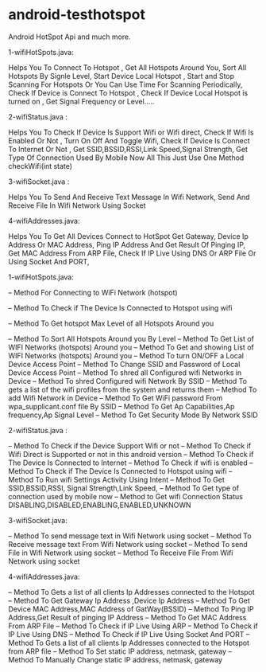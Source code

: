 android-testhotspot
===================

Android HotSpot Api and much more.

1-wifiHotSpots.java:

Helps You To Connect To Hotspot ,
Get All Hotspots Around You,
Sort All Hotspots By Signle Level,
Start Device Local Hotspot ,
Start and Stop Scanning For Hotspots Or You Can Use Time For Scanning Periodically,
Check If Device is Connect To Hotspot ,
Check If Device Local Hotspot is turned on ,
Get Signal Frequency or Level…..

2-wifiStatus.java :

Helps You To Check If Device Is Support Wifi or Wifi direct,
Check If Wifi Is Enabled Or Not ,
Turn On Off And Toggle Wifi,
Check If Device Is Connect To Internet Or Not ,
Get SSID,BSSID,RSSI,Link Speed,Signal Strength,
Get Type Of Connection Used By Mobile Now All This Just Use One Method checkWifi(int state)


3-wifiSocket.java :

Helps You To Send And Receive Text Message In Wifi Network, Send And Receive File In Wifi Network Using Socket

4-wifiAddresses.java:

Helps You To Get All Devices Connect to HotSpot Get Gateway,
Device Ip Address Or MAC Address,
Ping IP Address And Get Result Of Pinging IP,
Get MAC Address From ARP File,
Check If IP Live Using DNS Or ARP File Or Using Socket And PORT,


1-wifiHotSpots.java:

– Method For Connecting to WiFi Network (hotspot)

– Method To Check if The Device Is Connected to Hotspot using wifi

– Method To Get hotspot Max Level of all Hotspots Around you

– Method To Sort All Hotspots Around you By Level
– Method To Get List of WIFI Networks (hotspots) Around you
– Method To Get and showing List of WIFI Networks (hotspots) Around you
– Method To turn ON/OFF a Local Device Access Point
– Method To Change SSID and Password of Local Device Access Point
– Method To shred all Configured wifi Networks in Device
– Method To shred Configured wifi Network By SSID
– Method To gets a list of the wifi profiles from the system and returns them
– Method To add Wifi Network in Device
– Method To Get WiFi password From wpa_supplicant.conf file By SSID
– Method To Get Ap Capabilities,Ap frequency,Ap Signal Level
– Method To Get Security Mode By Network SSID

2-wifiStatus.java :

– Method To Check if the Device Support Wifi or not
– Method To Check if Wifi Direct is Supported or not in this android version
– Method To Check if The Device Is Connected to Internet
– Method To Check if wifi is enabled
– Method To Check if The Device Is Connected to Hotspot using wifi
– Method To Run wifi Settings Activity Using Intent
– Method To Get SSID,BSSID,RSSI, Signal Strength,Link Speed,
– Method To Get type of connection used by mobile now
– Method to Get wifi Connection Status DISABLING,DISABLED,ENABLING,ENABLED,UNKNOWN

3-wifiSocket.java:

– Method To send message text in Wifi Network using socket
– Method To Receive message text From Wifi Network using socket
– Method To send File in Wifi Network using socket
– Method To Receive File From Wifi Network using socket

4-wifiAddresses.java:

– Method To Gets a list of all clients Ip Addresses connected to the Hotspot
– Method To Get Gateway Ip Address ,Device Ip Address
– Method To Get Device MAC Address,MAC Address of GatWay(BSSID)
– Method To Ping IP Address,Get Result of pinging IP Address
– Method To Get MAC Address From ARP File
– Method To Check if IP Live Using ARP
– Method To Check if IP Live Using DNS
– Method To Check if IP Live Using Socket And PORT
– Method To Gets a list of all clients Ip Addresses connected to the Hotspot from ARP file
– Method To Set static IP address, netmask, gateway
– Method To Manually Change static IP address, netmask, gateway

